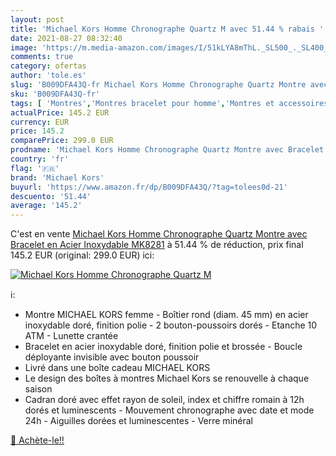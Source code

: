 ```yaml
---
layout: post
title: 'Michael Kors Homme Chronographe Quartz M avec 51.44 % rabais '
date: 2021-08-27 08:32:40
image: 'https://m.media-amazon.com/images/I/51kLYA8mThL._SL500_._SL400_.jpg'
comments: true
category: ofertas
author: 'tole.es'
slug: 'B009DFA43Q-fr Michael Kors Homme Chronographe Quartz Montre avec...'
sku: 'B009DFA43Q-fr'
tags: [ 'Montres','Montres bracelet pour homme','Montres et accessoires','Montres homme','michael kors', ]
actualPrice: 145.2 EUR
currency: EUR
price: 145.2
comparePrice: 299.0 EUR
prodname: 'Michael Kors Homme Chronographe Quartz Montre avec Bracelet en Acier Inoxydable MK8281'
country: 'fr'
flag: '🇫🇷'
brand: 'Michael Kors'
buyurl: 'https://www.amazon.fr/dp/B009DFA43Q/?tag=tolees0d-21'
descuento: '51.44'
average: '145.2'
---
```


C'est en vente [Michael Kors Homme Chronographe Quartz Montre avec Bracelet en Acier Inoxydable MK8281](https://www.amazon.fr/dp/B009DFA43Q/?tag=tolees0d-21)  à  51.44 % de réduction, prix final  145.2 EUR (original: 299.0 EUR) ici:

[![Michael Kors Homme Chronographe Quartz M](https://m.media-amazon.com/images/I/51kLYA8mThL._SL500_._SL400_.jpg)](https://www.amazon.fr/dp/B009DFA43Q/?tag=tolees0d-21)

ℹ️:

- Montre MICHAEL KORS femme - Boîtier rond (diam. 45 mm) en acier inoxydable doré, finition polie - 2 bouton-poussoirs dorés - Etanche 10 ATM - Lunette crantée
- Bracelet en acier inoxydable doré, finition polie et brossée - Boucle déployante invisible avec bouton poussoir
- Livré dans une boîte cadeau MICHAEL KORS
- Le design des boîtes à montres Michael Kors se renouvelle à chaque saison
- Cadran doré avec effet rayon de soleil, index et chiffre romain à 12h dorés et luminescents - Mouvement chronographe avec date et mode 24h - Aiguilles dorées et luminescentes - Verre minéral

[🛒 Achète-le!!](https://www.amazon.fr/dp/B009DFA43Q/?tag=tolees0d-21)
